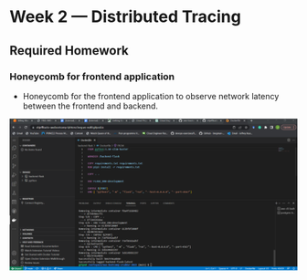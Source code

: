 # Week 2 — Distributed Tracing

## Required Homework

### Honeycomb for frontend application

- Honeycomb for the frontend application to observe network latency between the frontend and backend.

![Honeycomb observability](Assets/Dockerfile-build.png)

